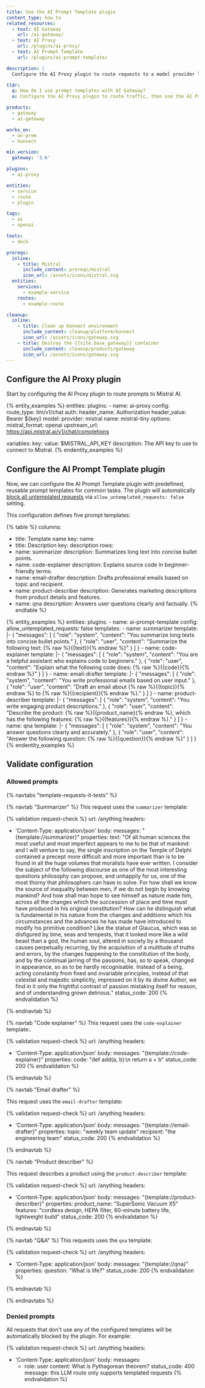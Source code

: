 ```yaml
---
title: Use the AI Prompt Template plugin
content_type: how_to
related_resources:
  - text: AI Gateway
    url: /ai-gateway/
  - text: AI Proxy
    url: /plugins/ai-proxy/
  - text: AI Prompt Template
    url: /plugins/ai-prompt-template/

description: |
  Configure the AI Proxy plugin to route requests to a model provider like Mistral, then define reusable templates with the AI Prompt Template plugin to enforce consistent prompt formatting for tasks like summarization, code explanation, and Q&A.

tldr:
  q: How do I use prompt templates with AI Gateway?
  a: Configure the AI Proxy plugin to route traffic, then use the AI Prompt Template plugin to define and enforce reusable prompt formats.

products:
  - gateway
  - ai-gateway

works_on:
  - on-prem
  - konnect

min_version:
  gateway: '3.6'

plugins:
  - ai-proxy

entities:
  - service
  - route
  - plugin

tags:
  - ai
  - openai

tools:
  - deck

prereqs:
  inline:
    - title: Mistral
      include_content: prereqs/mistral
      icon_url: /assets/icons/mistral.svg
  entities:
    services:
      - example-service
    routes:
      - example-route

cleanup:
  inline:
    - title: Clean up Konnect environment
      include_content: cleanup/platform/konnect
      icon_url: /assets/icons/gateway.svg
    - title: Destroy the {{site.base_gateway}} container
      include_content: cleanup/products/gateway
      icon_url: /assets/icons/gateway.svg
---
```


## Configure the AI Proxy plugin

Start by configuring the AI Proxy plugin to route prompts to Mistral AI.

{% entity_examples %}
entities:
  plugins:
    - name: ai-proxy
      config:
        route_type: llm/v1/chat
        auth:
          header_name: Authorization
          header_value: Bearer ${key}
        model:
          provider: mistral
          name: mistral-tiny
          options:
            mistral_format: openai
            upstream_url: https://api.mistral.ai/v1/chat/completions

variables:
  key:
    value: $MISTRAL_API_KEY
    description: The API key to use to connect to Mistral.
{% endentity_examples %}


## Configure the AI Prompt Template plugin

Now, we can configure the AI Prompt Template plugin with predefined, reusable prompt templates for common tasks. The plugin will automatically [block all untemplated requests](/how-to/use-ai-prompt-template-plugin/#denied-prompts) via `allow_untemplated_requests: false` setting.

This configuration defines five prompt templates:

<!-- vale off -->
{% table %}
columns:
  - title: Template name
    key: name
  - title: Description
    key: description
rows:
  - name: summarizer
    description: Summarizes long text into concise bullet points.
  - name: code-explainer
    description: Explains source code in beginner-friendly terms.
  - name: email-drafter
    description: Drafts professional emails based on topic and recipient.
  - name: product-describer
    description: Generates marketing descriptions from product details and features.
  - name: qna
    description: Answers user questions clearly and factually.
{% endtable %}
<!-- vale on -->

{% entity_examples %}
entities:
  plugins:
    - name: ai-prompt-template
      config:
        allow_untemplated_requests: false
        templates:
          - name: summarizer
            template: |-
              {
                  "messages": [
                    {
                      "role": "system",
                      "content": "You summarize long texts into concise bullet points."
                    },
                    {
                      "role": "user",
                      "content": "Summarize the following text: {% raw %}{{text}}{% endraw %}"
                    }
                  ]
              }
          - name: code-explainer
            template: |-
              {
                  "messages": [
                    {
                      "role": "system",
                      "content": "You are a helpful assistant who explains code to beginners."
                    },
                    {
                      "role": "user",
                      "content": "Explain what the following code does: {% raw %}{{code}}{% endraw %}"
                    }
                  ]
              }
          - name: email-drafter
            template: |-
              {
                  "messages": [
                    {
                      "role": "system",
                      "content": "You write professional emails based on user input."
                    },
                    {
                      "role": "user",
                      "content": "Draft an email about {% raw %}{{topic}}{% endraw %} to {% raw %}{{recipient}}{% endraw %}."
                    }
                  ]
              }
          - name: product-describer
            template: |-
              {
                  "messages": [
                    {
                      "role": "system",
                      "content": "You write engaging product descriptions."
                    },
                    {
                      "role": "user",
                      "content": "Describe the product: {% raw %}{{product_name}{% endraw %}, which has the following features: {% raw %}{{features}}{% endraw %}."
                    }
                  ]
              }
          - name: qna
            template: |-
              {
                  "messages": [
                    {
                      "role": "system",
                      "content": "You answer questions clearly and accurately."
                    },
                    {
                      "role": "user",
                      "content": "Answer the following question: {% raw %}{{question}}{% endraw %}"
                    }
                  ]
              }
{% endentity_examples %}


## Validate configuration

### Allowed prompts

{% navtabs "template-requests-it-tests" %}

{% navtab "Summarizer" %}
This request uses the `summarizer` template:

<!-- vale off -->
{% validation request-check %}
url: /anything
headers:
  - 'Content-Type: application/json'
body:
  messages: "{template://summarizer}"
  properties:
    text: "Of all human sciences the most useful and most imperfect appears to me to be that of mankind: and I will venture to say, the single inscription on the Temple of Delphi contained a precept more difficult and more important than is to be found in all the huge volumes that moralists have ever written. I consider the subject of the following discourse as one of the most interesting questions philosophy can propose, and unhappily for us, one of the most thorny that philosophers can have to solve. For how shall we know the source of inequality between men, if we do not begin by knowing mankind? And how shall man hope to see himself as nature made him, across all the changes which the succession of place and time must have produced in his original constitution? How can he distinguish what is fundamental in his nature from the changes and additions which his circumstances and the advances he has made have introduced to modify his primitive condition? Like the statue of Glaucus, which was so disfigured by time, seas and tempests, that it looked more like a wild beast than a god, the human soul, altered in society by a thousand causes perpetually recurring, by the acquisition of a multitude of truths and errors, by the changes happening to the constitution of the body, and by the continual jarring of the passions, has, so to speak, changed in appearance, so as to be hardly recognisable. Instead of a being, acting constantly from fixed and invariable principles, instead of that celestial and majestic simplicity, impressed on it by its divine Author, we find in it only the frightful contrast of passion mistaking itself for reason, and of understanding grown delirious."
status_code: 200
{% endvalidation %}
<!-- vale on -->

{% endnavtab %}

{% navtab "Code explainer" %}
This request uses the `code-explainer` template:.

<!-- vale off -->
{% validation request-check %}
url: /anything
headers:
  - 'Content-Type: application/json'
body:
  messages: "{template://code-explainer}"
  properties:
    code: "def add(a, b):\n    return a + b"
status_code: 200
{% endvalidation %}
<!-- vale on -->
{% endnavtab %}

{% navtab "Email drafter" %}

This request uses the `email-drafter` template:

<!-- vale off -->
{% validation request-check %}
url: /anything
headers:
  - 'Content-Type: application/json'
body:
  messages: "{template://email-drafter}"
  properties:
    topic: "weekly team update"
    recipient: "the engineering team"
status_code: 200
{% endvalidation %}
<!-- vale on -->
{% endnavtab %}

{% navtab "Product describer" %}

This request describes a product using the `product-describer` template:

<!-- vale off -->
{% validation request-check %}
url: /anything
headers:
  - 'Content-Type: application/json'
body:
  messages: "{template://product-describer}"
  properties:
    product_name: "SuperSonic Vacuum X5"
    features: "cordless design, HEPA filter, 60-minute battery life, lightweight build"
status_code: 200
{% endvalidation %}
<!-- vale on -->
{% endnavtab %}

{% navtab "Q&A" %}
This requests uses the `qna` template:

<!-- vale off -->
{% validation request-check %}
url: /anything
headers:
  - 'Content-Type: application/json'
body:
  messages: "{template://qna}"
  properties:
    question: "What is life?"
status_code: 200
{% endvalidation %}
<!-- vale on -->
{% endnavtab %}

{% endnavtabs %}

### Denied prompts

All requests that don't use any of the configured templates will be automatically blocked by the plugin. For example:

<!-- vale off -->
{% validation request-check %}
url: /anything
headers:
  - 'Content-Type: application/json'
body:
  messages:
    - role: user
      content: What is Pythagorean theorem?
status_code: 400
message: this LLM route only supports templated requests
{% endvalidation %}
<!-- vale on -->